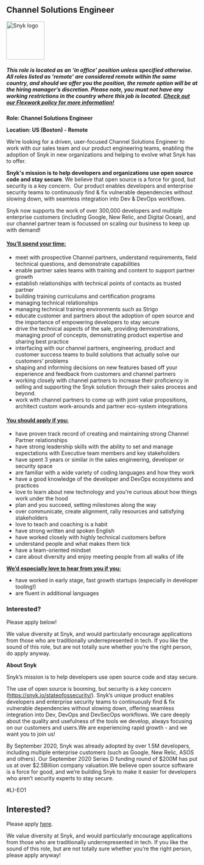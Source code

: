 Channel Solutions Engineer
---

<img src="https://res.cloudinary.com/snyk/image/upload/v1537345894/press-kit/brand/logo-black.png" width="100" alt="Snyk logo" />

<h5><span data-sheets-formula-bar-text-style="font-size:13px;color:#000000;font-weight:normal;text-decoration:none;font-family:'Arial';font-style:normal;text-decoration-skip-ink:none;">This role is located as an ‘in office’ position unless specified otherwise. All roles listed as ‘remote’ are considered remote within the same country, and should we offer you the position, the remote option will be at the hiring manager’s discretion. Please note, you must not have any working restrictions in the country where this job is located. </span><a href="https://snyk.io/blog/introducing-flex-work-the-future-of-work-at-snyk/" target="_blank" data-sheets-formula-bar-text-link="https://snyk.io/blog/introducing-flex-work-the-future-of-work-at-snyk/" data-sheets-formula-bar-text-style="font-size:13px;color:#1155cc;font-weight:normal;text-decoration:underline;font-family:''Arial'';font-style:normal;text-decoration-skip-ink:none;">Check out our Flexwork policy for more information!</a></h5>
<p><strong>Role: Channel Solutions Engineer</strong></p>
<p><strong>Location: US (Boston) - Remote</strong></p>
<p>We’re looking for a driven, user-focused Channel Solutions Engineer to work with our sales team and our product engineering teams, enabling the adoption of Snyk in new organizations and helping to evolve what Snyk has to offer.</p>
<p><strong>Snyk's mission is to help developers and organizations use open source code and stay secure</strong><span style="font-weight: 400;">. We believe that open source is a force for good, but security is a key concern.&nbsp; Our product enables developers and enterprise security teams to continuously find &amp; fix vulnerable dependencies without slowing down, with seamless integration into Dev &amp; DevOps workflows.</span></p>
<p><span style="font-weight: 400;">Snyk now supports the work of over 300,000 developers and multiple enterprise customers (including Google, New Relic, and Digital Ocean), and our channel partner team is focussed on scaling our business to keep up with demand!&nbsp;&nbsp;</span></p>
<h4><span style="text-decoration: underline;"><strong>You’ll spend your time:</strong></span></h4>
<ul>
<li>meet with prospective Channel partners, understand requirements, field technical questions, and demonstrate capabilities</li>
<li>enable partner sales teams with training and content to support partner growth</li>
<li>establish relationships with technical points of contacts as trusted partner</li>
<li>building training curriculums and certification programs</li>
<li>managing technical relationships</li>
<li>managing technical training environments such as Strigo</li>
<li><span style="font-weight: 400;">educate customer and partners about the adoption of open source and the importance of empowering developers to stay secure</span></li>
<li><span style="font-weight: 400;">drive the technical aspects of the sale, providing demonstrations, managing proof of concepts, demonstrating product expertise and sharing best practice</span></li>
<li><span style="font-weight: 400;">interfacing with our channel partners, engineering, product and customer success teams to build solutions that actually solve our customers’ problems</span></li>
<li><span style="font-weight: 400;">shaping and informing decisions on new features based off your experience and feedback from customers and channel partners</span></li>
<li><span style="font-weight: 400;">working closely with channel partners to increase their proficiency in selling and supporting the Snyk solution through their sales process and beyond.</span></li>
<li><span style="font-weight: 400;">work with channel partners to come up with joint value propositions, architect custom work-arounds and partner eco-system integrations</span></li>
</ul>
<h4><span style="text-decoration: underline;"><strong>You should apply if you:</strong></span></h4>
<ul>
<li>have proven track record of creating and maintaining strong Channel Partner relationships</li>
<li>have strong leadership skills with the ability to set and manage expectations with Executive team members and key stakeholders</li>
<li><span style="font-weight: 400;">have spent 3 years or similar in the sales engineering, developer or security space</span></li>
<li><span style="font-weight: 400;">are familiar with a wide variety of coding languages and how they work</span></li>
<li><span style="font-weight: 400;">have a good knowledge of the developer and DevOps ecosystems and practices</span></li>
<li><span style="font-weight: 400;">love to learn about new technology and you’re curious about how things work under the hood</span></li>
<li><span style="font-weight: 400;">plan and you succeed, setting milestones along the way</span></li>
<li><span style="font-weight: 400;">over communicate, create alignment, rally resources and satisfying stakeholders</span></li>
<li><span style="font-weight: 400;">love to teach and coaching is a habit</span></li>
<li><span style="font-weight: 400;">have strong written and spoken English</span></li>
<li><span style="font-weight: 400;">have worked closely with highly technical customers before</span></li>
<li><span style="font-weight: 400;">understand people and what makes them tick</span></li>
<li><span style="font-weight: 400;">have a team-oriented mindset</span></li>
<li><span style="font-weight: 400;">care about diversity and enjoy meeting people from all walks of life</span></li>
</ul>
<p><span style="text-decoration: underline;"><span style="font-weight: 400;"><strong>We’d especially love to hear from you if you:</strong></span></span></p>
<ul>
<li><span style="font-weight: 400;">have worked in early stage, fast growth startups (especially in developer tooling!)</span></li>
<li><span style="font-weight: 400;">are fluent in additional languages</span></li>
</ul>
<h3><strong>Interested?</strong></h3>
<p><span style="font-weight: 400;">Please apply below!</span></p>
<p><span style="font-weight: 400;">We value diversity at Snyk, and would particularly encourage applications from those who are traditionally underrepresented in tech. If you like the sound of this role, but are not totally sure whether you’re the right person, do apply anyway.&nbsp;</span></p>
<p><strong>About Snyk</strong></p>
<p>Snyk’s mission is to help developers use open source code and stay secure.</p>
<p>The use of open source is booming, but security is a key concern (<a class="c-link" href="https://snyk.io/stateofossecurity/" target="_blank" data-stringify-link="https://snyk.io/stateofossecurity/" data-sk="tooltip_parent">https://snyk.io/stateofossecurity/</a>). Snyk’s unique product enables developers and enterprise security teams to continuously find &amp; fix vulnerable dependencies without slowing down, offering seamless integration into Dev, DevOps and DevSecOps workflows. We care deeply about the quality and usefulness of the tools we develop, always focusing on our customers and users.We are experiencing rapid growth - and we want you to join us!</p>
<p>By September 2020, Snyk was already adopted by over 1.5M developers, including multiple enterprise customers (such as Google, New Relic, ASOS and others). Our September 2020 Series D funding round of $200M has put us at over $2.5Billion company valuation.We believe open source software is a force for good, and we’re building Snyk to make it easier for developers who aren’t security experts to stay secure.</p>
<p>#LI-EO1</p>

Interested?
---

Please apply [here](https://boards.greenhouse.io/snyk/jobs/4984565002#app).

We value diversity at Snyk, and would particularly encourage applications from those who are traditionally underrepresented in tech.
If you like the sound of this role, but are not totally sure whether you’re the right person, please apply anyway!
